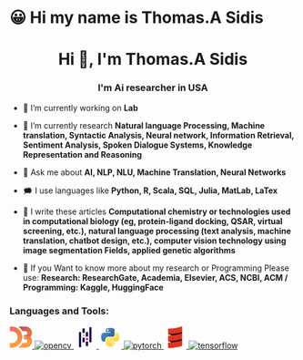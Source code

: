 # 😀 Hi my name is Thomas.A Sidis
<h1 align="center">Hi 👋, I'm Thomas.A Sidis</h1>
<h3 align="center">I'm Ai researcher in USA</h3>

- 🔭 I’m currently working on **Lab**

- 🌱 I’m currently research **Natural language Processing, Machine translation, Syntactic Analysis, Neural network, Information Retrieval, Sentiment Analysis, Spoken Dialogue Systems, Knowledge Representation and Reasoning**

- 💬 Ask me about **AI, NLP, NLU, Machine Translation, Neural Networks**

- 🗯 I use languages like **Python, R, Scala, SQL, Julia, MatLab, LaTex**

- 📝 I write these articles **Computational chemistry or technologies used in computational biology (eg, protein-ligand docking, QSAR, virtual screening, etc.), natural language processing (text analysis, machine translation, chatbot design, etc.), computer vision technology using image segmentation Fields, applied genetic algorithms**

- 🤝 If you Want to know more about my research or Programming Please use: **Research: ResearchGate, Academia, Elsevier, ACS, NCBI, ACM / Programming: Kaggle, HuggingFace**

<p align="left">
</p>

<h3 align="left">Languages and Tools:</h3>
<p align="left"> <a href="https://d3js.org/" target="_blank" rel="noreferrer"> <img src="https://raw.githubusercontent.com/devicons/devicon/master/icons/d3js/d3js-original.svg" alt="d3js" width="40" height="40"/> </a> <a href="https://opencv.org/" target="_blank" rel="noreferrer"> <img src="https://www.vectorlogo.zone/logos/opencv/opencv-icon.svg" alt="opencv" width="40" height="40"/> </a> <a href="https://pandas.pydata.org/" target="_blank" rel="noreferrer"> <img src="https://raw.githubusercontent.com/devicons/devicon/2ae2a900d2f041da66e950e4d48052658d850630/icons/pandas/pandas-original.svg" alt="pandas" width="40" height="40"/> </a> <a href="https://www.python.org" target="_blank" rel="noreferrer"> <img src="https://raw.githubusercontent.com/devicons/devicon/master/icons/python/python-original.svg" alt="python" width="40" height="40"/> </a> <a href="https://pytorch.org/" target="_blank" rel="noreferrer"> <img src="https://www.vectorlogo.zone/logos/pytorch/pytorch-icon.svg" alt="pytorch" width="40" height="40"/> </a> <a href="https://www.scala-lang.org" target="_blank" rel="noreferrer"> <img src="https://raw.githubusercontent.com/devicons/devicon/master/icons/scala/scala-original.svg" alt="scala" width="40" height="40"/> </a> <a href="https://www.tensorflow.org" target="_blank" rel="noreferrer"> <img src="https://www.vectorlogo.zone/logos/tensorflow/tensorflow-icon.svg" alt="tensorflow" width="40" height="40"/> </a> </p>

